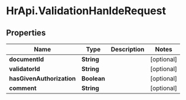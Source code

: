 # HrApi.ValidationHanldeRequest

## Properties

Name | Type | Description | Notes
------------ | ------------- | ------------- | -------------
**documentId** | **String** |  | [optional] 
**validatorId** | **String** |  | [optional] 
**hasGivenAuthorization** | **Boolean** |  | [optional] 
**comment** | **String** |  | [optional] 


